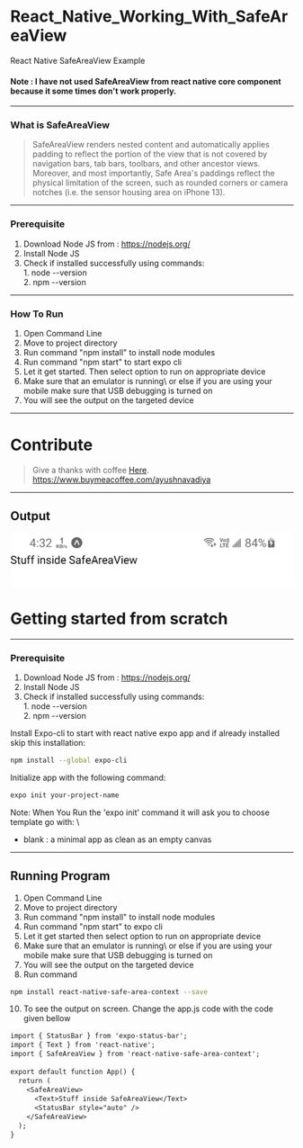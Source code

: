 # React_Native_Working_With_SafeAreaView
React Native SafeAreaView Example

#### Note : I have not used SafeAreaView from react native core component because it some times don't work properly.

---
### What is SafeAreaView

> SafeAreaView renders nested content and automatically applies padding to reflect the portion of the view that is not covered by navigation bars, tab bars, toolbars, and other ancestor views. Moreover, and most importantly, Safe Area's paddings reflect the physical limitation of the screen, such as rounded corners or camera notches (i.e. the sensor housing area on iPhone 13).


---
### Prerequisite

1. Download Node JS from : https://nodejs.org/
2. Install Node JS
3. Check if installed successfully using commands: \
                                                   1. node --version\
                                                   2. npm --version

---
### How To Run

1. Open Command Line
2. Move to project directory
4. Run command "npm install" to install node modules
5. Run command "npm start" to start expo cli
6. Let it get started. Then select option to run on appropriate device
7. Make sure that an emulator is running\ or else if you are using your mobile make sure that USB debugging is turned on
8. You will see the output on the targeted device


---
# Contribute 

> Give a thanks with coffee [Here](https://www.buymeacoffee.com/ayushnavadiya).\
> https://www.buymeacoffee.com/ayushnavadiya

---
## Output
![Kitten Material](https://github.com/Ayush-Navadiya/React_Native_Working_With_SafeAreaView/blob/master/Screenshots/SafeAreaView.jpg)



# Getting started from scratch


---
### Prerequisite

1. Download Node JS from : https://nodejs.org/
2. Install Node JS
3. Check if installed successfully using commands: \
                                                   1. node --version\
                                                   2. npm --version

Install Expo-cli to start with react native expo app and if already installed skip this installation:

```bash
npm install --global expo-cli
```

Initialize app with the following command:

```bash
expo init your-project-name
```

Note: When You Run the 'expo init' command it will ask you to choose template go with: \
 - blank : a minimal app as clean as an empty canvas


---
## Running Program 
1. Open Command Line
2. Move to project directory
4. Run command "npm install" to install node modules
5. Run command "npm start" to expo cli
6. Let it get started then select option to run on appropriate device
7. Make sure that an emulator is running\ or else if you are using your mobile make sure that USB debugging is turned on
8. You will see the output on the targeted device
9. Run command
```bash
npm install react-native-safe-area-context --save
```
10. To see the output on screen. Change the app.js code with the code given bellow

```
import { StatusBar } from 'expo-status-bar';
import { Text } from 'react-native';
import { SafeAreaView } from 'react-native-safe-area-context';

export default function App() {
  return (
    <SafeAreaView>
      <Text>Stuff inside SafeAreaView</Text>
      <StatusBar style="auto" />
    </SafeAreaView>
  );
}
```


